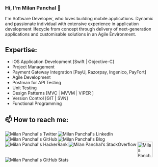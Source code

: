 ### Hi, I'm Milan Panchal 👋

<!--
**milanpanchal/milanpanchal** is a ✨ _special_ ✨ repository because its `README.md` (this file) appears on your GitHub profile.

Here are some ideas to get you started:

- 🔭 I’m currently working on ...
- 🌱 I’m currently learning React Native and SwiftUI
- 👯 I’m looking to collaborate on ...
- 🤔 I’m looking for help with ...
- 💬 Ask me about Objective C, Swift
- 📫 How to reach me: ...
- 😄 Pronouns: ...
- ⚡ Fun fact: ...

-->

I'm Software Developer, who loves building mobile applications. Dynamic and passionate individual with extensive experience in application development lifecycle from concept through delivery of next-generation applications and customisable solutions in an Agile Environment.


## Expertise:

* iOS Application Development [Swift | Objective-C]
* Project Management
* Payment Gateway Integration [PayU, Razorpay, Ingenico, PayFort]
* Agile Development
* Postman for API Testing
* Unit Testing
* Design Patterns [MVC | MVVM | VIPER ]
* Version Control [GIT | SVN]
* Functional Programming

## 📫 How to reach me:

<a href="https://twitter.com/milan_panchal24">
  <img align="left" alt="Milan Panchal's Twitter" src="https://img.icons8.com/bubbles/50/000000/twitter.png"/>
</a>

<a href="https://www.linkedin.com/in/milanpanchal/">
  <img align="left" alt="Milan Panchal's LinkedIn" src="https://img.icons8.com/bubbles/50/000000/linkedin.png"/>
</a>

<a href="https://github.com/milanpanchal">
  <img align="left" alt="Milan Panchal's GitHub" src="https://img.icons8.com/bubbles/50/000000/github.png"/>
</a>

<a href="https://medium.com/@milanpanchal24">
  <img align="left" alt="Milan Panchal's Blog" src="https://img.icons8.com/bubbles/50/000000/medium-new.png"/>
</a>

<a href="https://www.hackerrank.com/milanpanchal?hr_r=1">
  <img align="left" alt="Milan Panchal's HackerRank" src="https://img.icons8.com/windows/50/000000/hackerrank.png"/>
</a>

<a href="https://stackoverflow.com/users/1748956/milanpanchal">
  <img align="left" alt="Milan Panchal's StackOverflow" src="https://img.icons8.com/color/50/000000/stackoverflow.png"/>
</a>

<a href="https://leetcode.com/milanpanchal/">
  <img align="left" alt="Milan Panchal's LeetCode" width="50" src="https://assets.leetcode.com/static_assets/public/images/LeetCode_logo.png"/>
</a>



![Milan Panchal's GitHub Stats](https://github-readme-stats.vercel.app/api?username=milanpanchal&show_icons=true)

